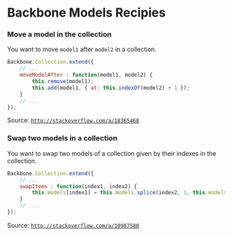 # Backbone Models Recipies

### Move a model in the collection

You want to move `model1` after `model2` in a collection.

```js
Backbone.Collection.extend({
    // ...
    moveModelAfter : function(model1, model2) {
        this.remove(model1);
        this.add(model1, { at: this.indexOf(model2) + 1 });
    }
    // ...
});
```

Source: [`http://stackoverflow.com/a/18365468`](http://stackoverflow.com/a/18365468)

### Swap two models in a collection

You want to swap two models of a collection given by their indexes in the collection.

```js
Backbone.Collection.extend({
    // ...
    swapItems : function(index1, index2) {
        this.models[index1] = this.models.splice(index2, 1, this.models[index1])[0];
    }
    // ...
});
```

Source: [`http://stackoverflow.com/a/10987580`](http://stackoverflow.com/a/10987580)
